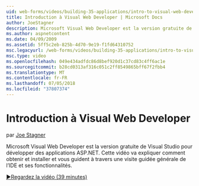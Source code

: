 ```yaml
---
uid: web-forms/videos/building-35-applications/intro-to-visual-web-developer
title: Introduction à Visual Web Developer | Microsoft Docs
author: JoeStagner
description: Microsoft Visual Web Developer est la version gratuite de Visual Studio pour développer des applications ASP.NET. Cette vidéo explique comment obtenir et l’installer avec t...
ms.author: aspnetcontent
ms.date: 04/09/2009
ms.assetid: 5ff5c2eb-825b-4d70-9e19-f1fd64310752
msc.legacyurl: /web-forms/videos/building-35-applications/intro-to-visual-web-developer
msc.type: video
ms.openlocfilehash: 049e434adfdc86d8bef920d1c37cd83c4ff6ac1e
ms.sourcegitcommit: b28cd0313af316c051c2ff8549865bff67f2fbb4
ms.translationtype: MT
ms.contentlocale: fr-FR
ms.lasthandoff: 07/05/2018
ms.locfileid: "37807374"
---
```

<a name="intro-to-visual-web-developer"></a>Introduction à Visual Web Developer
====================
par [Joe Stagner](https://github.com/JoeStagner)

Microsoft Visual Web Developer est la version gratuite de Visual Studio pour développer des applications ASP.NET. Cette vidéo va expliquer comment obtenir et installer et vous guident à travers une visite guidée générale de l’IDE et ses fonctionnalités.

[&#9654;Regardez la vidéo (39 minutes)](https://channel9.msdn.com/Blogs/ASP-NET-Site-Videos/intro-to-visual-web-developer)
